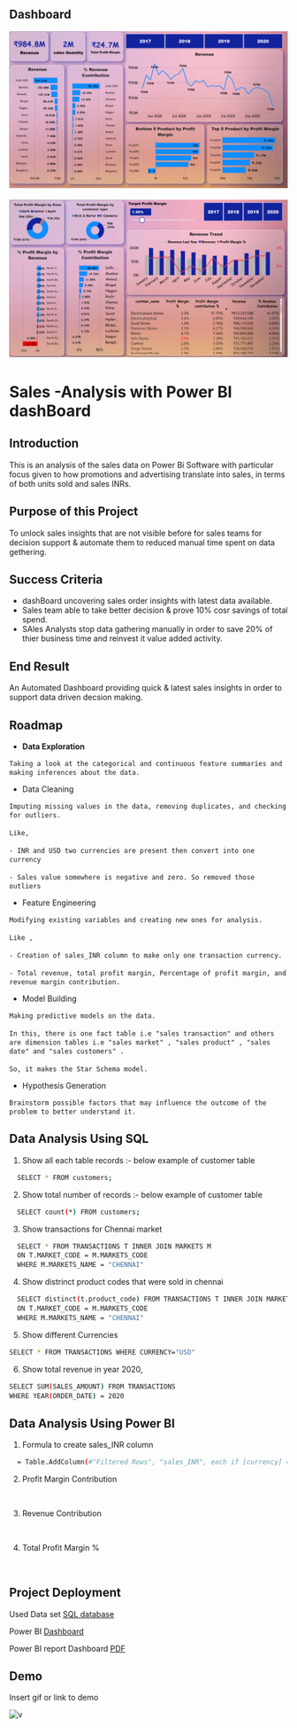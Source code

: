 
## Dashboard

![Revenue](https://github.com/Mukul-MV/Power-Bi-Projects/blob/main/Sales_insights/Revenue%201.png?raw=true)

![Profit Margin](https://github.com/Mukul-MV/Power-Bi-Projects/blob/main/Sales_insights/Profit%20MArgin%202.png?raw=true)

# Sales -Analysis with Power BI dashBoard

## Introduction
This is an analysis of the sales data on Power Bi Software
with particular focus given to how promotions and 
 advertising translate into sales, in terms of 
 both units sold and sales INRs.


##  Purpose of this Project
To unlock sales insights that are not visible before for sales teams for
decision support & automate them to reduced manual time spent on data
gethering.

## Success Criteria
* dashBoard uncovering sales order insights with latest data available.
* Sales team able to take better decision & prove 10% cosr savings of total spend.
* SAles Analysts stop data gathering manually in order to save 20% of thier business time and reinvest it value added activity.

## End Result

An Automated Dashboard providing quick & latest sales insights in order
to support data driven decsion making.
## Roadmap

- **Data Exploration**
```
Taking a look at the categorical and continuous feature summaries and making inferences about the data.
```

- Data Cleaning 
```
Imputing missing values in the data, removing duplicates, and checking for outliers.

Like,

- INR and USD two currencies are present then convert into one currency 

- Sales value somewhere is negative and zero. So removed those outliers
```
- Feature Engineering
```
Modifying existing variables and creating new ones for analysis.

Like , 

- Creation of sales_INR column to make only one transaction currency.

- Total revenue, total profit margin, Percentage of profit margin, and revenue margin contribution.
```
- Model Building
```
Making predictive models on the data.

In this, there is one fact table i.e "sales transaction" and others are dimension tables i.e "sales market" , "sales product" , "sales date" and "sales customers" . 

So, it makes the Star Schema model.
```
- Hypothesis Generation 
```
Brainstorm possible factors that may influence the outcome of the problem to better understand it.
```

## Data Analysis Using SQL

1. Show all each table records :- below example of customer table
```bash
  SELECT * FROM customers;
```

2. Show total number of records :- below example of customer table
```bash
  SELECT count(*) FROM customers;
```
3. Show transactions for Chennai market
```bash
  SELECT * FROM TRANSACTIONS T INNER JOIN MARKETS M 
  ON T.MARKET_CODE = M.MARKETS_CODE
  WHERE M.MARKETS_NAME = "CHENNAI"

```
4. Show distrinct product codes that were sold in chennai
```bash
  SELECT distinct(t.product_code) FROM TRANSACTIONS T INNER JOIN MARKETS M 
  ON T.MARKET_CODE = M.MARKETS_CODE
  WHERE M.MARKETS_NAME = "CHENNAI"

```
5. Show different Currencies
```bash
SELECT * FROM TRANSACTIONS WHERE CURRENCY="USD"
```
6. Show total revenue in year 2020,
```bash
SELECT SUM(SALES_AMOUNT) FROM TRANSACTIONS
WHERE YEAR(ORDER_DATE) = 2020 

```


## Data Analysis Using Power BI

1. Formula to create sales_INR column
```bash
  = Table.AddColumn(#"Filtered Rows", "sales_INR", each if [currency] = "USD" or [currency] ="USD#(cr)" then [sales_amount]*78 else [sales_amount], type any)
```

2. Profit Margin Contribution
```bash
  
```
3. Revenue Contribution
```bash
  

```
4. Total Profit Margin % 
```bash
  

```

## Project Deployment

Used Data set [SQL database](https://github.com/Mukul-MV/Power-Bi-Projects/blob/main/Sales_insights/db_dump.sql)

Power BI [Dashboard](https://app.powerbi.com/links/DknGjZxZ1o?ctid=e36b8a1b-051b-47f5-b580-382f4571c8fb&pbi_source=linkShare)

Power BI report Dashboard [PDF](https://drive.google.com/file/d/1Z3UA-9-1S5L8u62Fn4Fz6zidrXu0wlb0/view?usp=sharing)

## Demo

Insert gif or link to demo

![v](https://drive.google.com/file/d/1Hj3AYdOrLi-AbQoxofMu-oHTMV7W5Oda/view?usp=sharing)